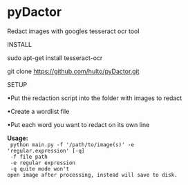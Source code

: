 # pyDactor
Redact images with googles tesseract ocr tool



INSTALL

sudo apt-get install tesseract-ocr

git clone https://github.com/hulto/pyDactor.git


SETUP

•Put the redaction script into the folder with images to redact

•Create a wordlist file

•Put each word you want to redact on its own line


<b>Usage:</b>
<br>
<code>
python main.py -f '/path/to/image(s)' -e 'regular.expression' [-q]
</code>
<br>
<code>
-f    file path
</code>
<br>
<code>
-e    regular expression
</code>
<br>
<code>
-q    quite mode won't open image after processing, instead will save to disk.
</code>
